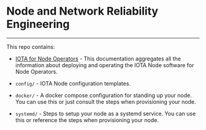 # Node and Network Reliability Engineering

---

This repo contains:

- [IOTA for Node Operators](./iota_for_node_operators.md) - This documentation aggregates all the information about deploying and operating the IOTA Node software for Node Operators.

- `config/` - IOTA Node configuration templates.

- `docker/` - A docker compose configuration for standing up your node. You can use this or just consult the steps when provisioning your node.

- `systemd/` - Steps to setup your node as a systemd service. You can use this or reference the steps when provisioning your node.
